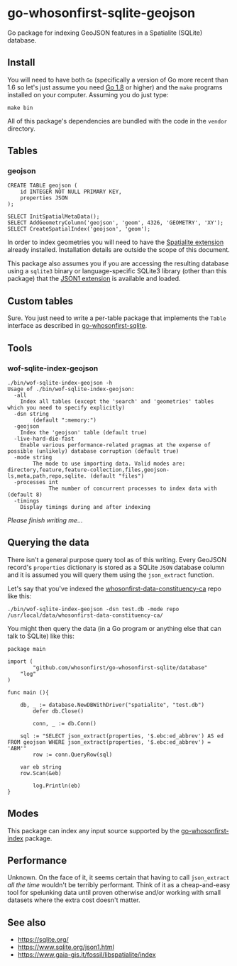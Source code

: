 # go-whosonfirst-sqlite-geojson

Go package for indexing GeoJSON features in a Spatialite (SQLite) database.

## Install

You will need to have both `Go` (specifically a version of Go more recent than 1.6 so let's just assume you need [Go 1.8](https://golang.org/dl/) or higher) and the `make` programs installed on your computer. Assuming you do just type:

```
make bin
```

All of this package's dependencies are bundled with the code in the `vendor` directory.

## Tables

### geojson

```
CREATE TABLE geojson (
	id INTEGER NOT NULL PRIMARY KEY,
	properties JSON
);

SELECT InitSpatialMetaData();
SELECT AddGeometryColumn('geojson', 'geom', 4326, 'GEOMETRY', 'XY');
SELECT CreateSpatialIndex('geojson', 'geom');

```

In order to index geometries you will need to have the [Spatialite extension](https://www.gaia-gis.it/fossil/libspatialite/index) already installed. Installation details are outside the scope of this document.

This package also assumes you if you are accessing the resulting database using a `sqlite3` binary or language-specific SQLite3 library (other than this package) that the [JSON1 extension](https://www.sqlite.org/json1.html) is available and loaded.

## Custom tables

Sure. You just need to write a per-table package that implements the `Table` interface as described in [go-whosonfirst-sqlite](https://github.com/whosonfirst/go-whosonfirst-sqlite#custom-tables).

## Tools

### wof-sqlite-index-geojson

```
./bin/wof-sqlite-index-geojson -h
Usage of ./bin/wof-sqlite-index-geojson:
  -all
	Index all tables (except the 'search' and 'geometries' tables which you need to specify explicitly)
  -dsn string
        (default ":memory:")
  -geojson
	Index the 'geojson' table (default true)
  -live-hard-die-fast
	Enable various performance-related pragmas at the expense of possible (unlikely) database corruption (default true)
  -mode string
    	The mode to use importing data. Valid modes are: directory,feature,feature-collection,files,geojson-ls,meta,path,repo,sqlite. (default "files")
  -processes int
    	     The number of concurrent processes to index data with (default 8)
  -timings
	Display timings during and after indexing
```

_Please finish writing me..._

## Querying the data

There isn't a general purpose query tool as of this writing. Every GeoJSON
record's `properties` dictionary is stored as a SQLite `JSON` database column
and it is assumed you will query them using the `json_extract` function.

Let's say that you've indexed the
[whosonfirst-data-constituency-ca](https://github.com/whosonfirst-data/whosonfirst-data-constituency-ca)
repo like this:

```
./bin/wof-sqlite-index-geojson -dsn test.db -mode repo /usr/local/data/whosonfirst-data-constituency-ca/
```

You might then query the data (in a Go program or anything else that can talk to SQLite) like this:

```
package main

import (
        "github.com/whosonfirst/go-whosonfirst-sqlite/database"
	"log"
)

func main (){

	db, _ := database.NewDBWithDriver("spatialite", "test.db")
        defer db.Close()

        conn, _ := db.Conn()

	sql := "SELECT json_extract(properties, '$.ebc:ed_abbrev') AS ed FROM geojson WHERE json_extract(properties, '$.ebc:ed_abbrev') = 'ABM'"
        row := conn.QueryRow(sql)

	var eb string
	row.Scan(&eb)

        log.Println(eb)
}
```

## Modes

This package can index any input source supported by the
[go-whosonfirst-index](https://github.com/whosonfirst/go-whosonfirst-index#modes)
package.

## Performance

Unknown. On the face of it, it seems certain that having to call `json_extract`
_all the time_ wouldn't be terribly performant. Think of it as a cheap-and-easy
tool for spelunking data until proven otherwise and/or working with small
datasets where the extra cost doesn't matter.

## See also

* https://sqlite.org/
* https://www.sqlite.org/json1.html
* https://www.gaia-gis.it/fossil/libspatialite/index
